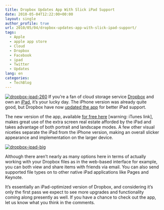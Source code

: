 ```yaml
---
title: Dropbox Updates App With Slick iPad Support
date: 2010-05-04T12:22:00+00:00
layout: single
author_profile: true
url: 2010/05/04/dropbox-updates-app-with-slick-ipad-support/
tags:
  - Apple
  - apple app store
  - Cloud
  - Dropbox
  - Facebook
  - ipad
  - Twitter
  - Updates
lang: en
categories: 
  - TechBlog
---
```

[![dropbox-ipad-260](http://lh6.ggpht.com/_vaUVXcmC3OI/S-AKd3PWwmI/AAAAAAAACFQ/9XoPLltdp84/dropbox-ipad-260_thumb%5B3%5D.jpg?imgmax=800 "dropbox-ipad-260")](http://lh4.ggpht.com/_vaUVXcmC3OI/S-AKcBsPjDI/AAAAAAAACFM/8odL2cXmhz0/s1600-h/dropbox-ipad-260%5B5%5D.jpg) If you’re a fan of cloud storage service [Dropbox](http://www.dropbox.com/) and own an [iPad](http://mashable.com/2010/01/27/ipad/), it’s your lucky day. The iPhone version was already quite good, but Dropbox have now [updated the app](http://www.macstories.net/ipad/dropbox-for-ipad-available/) for better iPad support. 

The new version of the app, available [for free here](http://itunes.apple.com/be/app/dropbox/id327630330?mt=8) [warning: iTunes link], makes great use of the extra screen real estate afforded by the iPad and takes advantage of both portrait and landscape modes. A few other visual niceties separate the iPad from the iPhone version, making an overall slicker appearance and implementation on the larger device. 

[![dropbox-ipad-big](http://lh5.ggpht.com/_vaUVXcmC3OI/S-AKio52D6I/AAAAAAAACFY/yf6P0AWhPqY/dropbox-ipad-big_thumb%5B4%5D.jpg?imgmax=800 "dropbox-ipad-big")](http://lh6.ggpht.com/_vaUVXcmC3OI/S-AKgKKhaZI/AAAAAAAACFU/pED2TaScUZU/s1600-h/dropbox-ipad-big%5B6%5D.jpg) 

Although there aren’t nearly as many options here in terms of actually working with your Dropbox files as in the web-based interface for example, you can both view and share items with friends via email. You can also send supported file types on to other native iPad applications like Pages and Keynote. 

It’s essentially an iPad-optimized version of Dropbox, and considering it’s only the first pass we expect to see more upgrades and functionality coming along presently as well. If you have a chance to check out the app, let us know what you think in the comments.